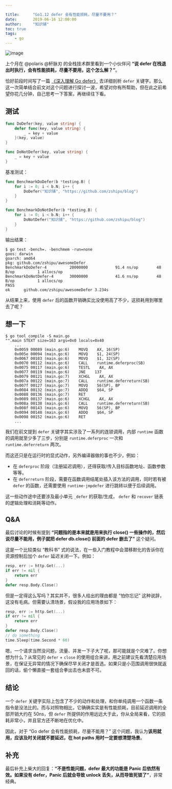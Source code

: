 ```yaml
---

title:      "Go1.12 defer 会有性能损耗，尽量不要用？"
date:       2019-06-16 12:00:00
author:     "知识铺"
toc: true
tags:
    - go
---
```


![image](https://s2.ax1x.com/2020/02/27/3wuUYV.jpg)

上个月在 @polaris @轩脉刃 的全栈技术群里看到一个小伙伴问 **“说 defer 在栈退出时执行，会有性能损耗，尽量不要用，这个怎么解？”**。

恰好前段时间写了一篇 [《深入理解 Go defer》](https://segmentfault.com/a/1190000019303572) 去详细剖析 `defer` 关键字。那么这一次简单结合前文对这个问题进行探讨一波，希望对你有所帮助，但在此之前希望你花几分钟，自己思考一下答案，再继续往下看。

## 测试

```go
func DoDefer(key, value string) {
    defer func(key, value string) {
        _ = key + value
    }(key, value)
}

func DoNotDefer(key, value string) {
    _ = key + value
}
```

基准测试：

```go
func BenchmarkDoDefer(b *testing.B) {
    for i := 0; i < b.N; i++ {
        DoDefer("知识铺", "https://github.com/zshipu/blog")
    }
}

func BenchmarkDoNotDefer(b *testing.B) {
    for i := 0; i < b.N; i++ {
        DoNotDefer("知识铺", "https://github.com/zshipu/blog")
    }
}
```

输出结果：

```
$ go test -bench=. -benchmem -run=none
goos: darwin
goarch: amd64
pkg: github.com/zshipu/awesomeDefer
BenchmarkDoDefer-4          20000000            91.4 ns/op        48 B/op          1 allocs/op
BenchmarkDoNotDefer-4       30000000            41.6 ns/op        48 B/op          1 allocs/op
PASS
ok      github.com/zshipu/awesomeDefer 3.234s
```

从结果上来，使用 `defer` 后的函数开销确实比没使用高了不少，这损耗用到哪里去了呢？

## 想一下

```
$ go tool compile -S main.go
"".main STEXT size=163 args=0x0 locals=0x40
    ...
    0x0059 00089 (main.go:6)    MOVQ    AX, 16(SP)
    0x005e 00094 (main.go:6)    MOVQ    $1, 24(SP)
    0x0067 00103 (main.go:6)    MOVQ    $1, 32(SP)
    0x0070 00112 (main.go:6)    CALL    runtime.deferproc(SB)
    0x0075 00117 (main.go:6)    TESTL    AX, AX
    0x0077 00119 (main.go:6)    JNE    137
    0x0079 00121 (main.go:7)    XCHGL    AX, AX
    0x007a 00122 (main.go:7)    CALL    runtime.deferreturn(SB)
    0x007f 00127 (main.go:7)    MOVQ    56(SP), BP
    0x0084 00132 (main.go:7)    ADDQ    $64, SP
    0x0088 00136 (main.go:7)    RET
    0x0089 00137 (main.go:6)    XCHGL    AX, AX
    0x008a 00138 (main.go:6)    CALL    runtime.deferreturn(SB)
    0x008f 00143 (main.go:6)    MOVQ    56(SP), BP
    0x0094 00148 (main.go:6)    ADDQ    $64, SP
    0x0098 00152 (main.go:6)    RET
    ...
```

我们在前文提到 `defer` 关键字其实涉及了一系列的连锁调用，内部 `runtime` 函数的调用就至少多了三步，分别是 `runtime.deferproc` 一次和 `runtime.deferreturn` 两次。

而这还只是在运行时的显式动作，另外编译器做的事也不少，例如：

- 在 `deferproc` 阶段（注册延迟调用），还得获取/传入目标函数地址、函数参数等等。
- 在 `deferreturn` 阶段，需要在函数调用结尾处插入该方法的调用，同时若有被 `defer` 的函数，还需要使用 `runtime·jmpdefer` 进行跳转以便于后续调用。

这一些动作途中还要涉及最小单元 `_defer` 的获取/生成， `defer` 和 `recover` 链表的逻辑处理和消耗等动作。

## Q&A

最后讨论的时候有提到 **“问题指的是本来就是用来执行 close() 一些操作的，然后说尽量不能用，例子就把 defer db.close() 前面的 defer 删去了”** 这个疑问。

这是一个比较类似 “教科书” 式的说法，在一些入门教程中会潜移默化的告诉你在资源控制后加个 `defer` 延迟关闭一下。例如：

```go
resp, err := http.Get(...)
if err != nil {
    return err
}
defer resp.Body.Close()
```

但是一定得这么写吗？其实并不，很多人给出的理由都是 “怕你忘记” 这种说辞，这没有毛病。但需要认清场景，假设我的应用场景如下：

```go
resp, err := http.Get(...)
if err != nil {
    return err
}
defer resp.Body.Close()
// do something
time.Sleep(time.Second * 60)
```

嗯，一个请求当然没问题，流量、并发一下子大了呢，那可能就是个灾难了。你想想为什么？从常见的 `defer` + `close` 的使用组合来讲，用之前建议先看清楚应用场景，在保证无异常的情况下确保尽早关闭才是首选。如果只是小范围调用很快就返回的话，偷个懒直接一套组合拳出去也未尝不可。

## 结论

一个 `defer` 关键字实际上包含了不少的动作和处理，和你单纯调用一个函数一条指令是没法比的。而与对照物相比，它确确实实是有性能损耗，目前延迟调用的全部开销大约在 50ns，但 `defer` 所提供的作用远远大于此，你从全局来看，它的损耗非常小，并且官方还不断地在优化中。

因此，对于 “Go defer 会有性能损耗，尽量不能用？” 这个问题，我认为**该用就用，应该及时关闭就不要延迟，在 hot paths 用时一定要想清楚场景**。

## 补充

最后补充上柴大的回复：**“不是性能问题，defer 最大的功能是 Panic 后依然有效。如果没有 defer，Panic 后就会导致 unlock 丢失，从而导致死锁了”**，非常经典。
